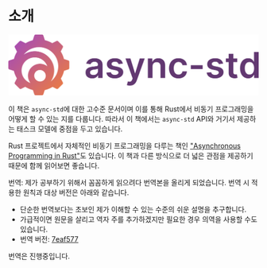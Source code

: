 # 소개

![async-std logo](./images/horizontal_color.svg)

이 책은 `async-std`에 대한 고수준 문서이며 이를 통해 Rust에서 비동기 프로그래밍을 어떻게 할 수 있는 지를 다룹니다. 따라서 이 책에서는 `async-std` API와 거기서 제공하는 태스크 모델에 중점을 두고 있습니다.

Rust 프로젝트에서 자체적인 비동기 프로그래밍을 다루는 책인 ["Asynchronous Programming in Rust"][async-book]도 있습니다. 이 책과 다른 방식으로 더 넓은 관점을 제공하기 때문에 함께 읽어보면 좋습니다.

[async-book]: https://rust-lang.github.io/async-book/

번역: 제가 공부하기 위해서 꼼꼼하게 읽으려다 번역본을 올리게 되었습니다. 번역 시 적용한 원칙과 대상 버전은 아래와 같습니다.

- 단순한 번역보다는 초보인 제가 이해할 수 있는 수준의 쉬운 설명을 추구합니다.
- 가급적이면 원문을 살리고 역자 주를 추가하겠지만 필요한 경우 의역을 사용할 수도 있습니다.
- 번역 버전: [7eaf577](https://github.com/async-rs/async-std/commit/7eaf577b785b7436c3ae66c69e5c790e369e7564)

번역은 진행중입니다.

